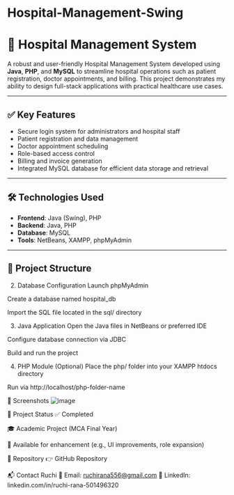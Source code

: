 # Hospital-Management-Swing
# 🏥 Hospital Management System

A robust and user-friendly Hospital Management System developed using **Java**, **PHP**, and **MySQL** to streamline hospital operations such as patient registration, doctor appointments, and billing. This project demonstrates my ability to design full-stack applications with practical healthcare use cases.

---

## ✅ Key Features

- Secure login system for administrators and hospital staff
- Patient registration and data management
- Doctor appointment scheduling
- Role-based access control
- Billing and invoice generation
- Integrated MySQL database for efficient data storage and retrieval

---

## 🛠️ Technologies Used

- **Frontend**: Java (Swing), PHP  
- **Backend**: Java, PHP  
- **Database**: MySQL  
- **Tools**: NetBeans, XAMPP, phpMyAdmin

---

## 📂 Project Structure

2. Database Configuration
Launch phpMyAdmin

Create a database named hospital_db

Import the SQL file located in the sql/ directory

3. Java Application
Open the Java files in NetBeans or preferred IDE

Configure database connection via JDBC

Build and run the project

4. PHP Module (Optional)
Place the php/ folder into your XAMPP htdocs directory

Run via http://localhost/php-folder-name

📸 Screenshots 
![image](https://github.com/user-attachments/assets/30f72061-2992-4076-a211-1b84ba7d26e4)

📌 Project Status
✅ Completed

🎓 Academic Project (MCA Final Year)

🔧 Available for enhancement (e.g., UI improvements, role expansion)

🔗 Repository
👉 GitHub Repository

📬 Contact
Ruchi
📧 Email: ruchirana556@gmail.com
🔗 LinkedIn: linkedin.com/in/ruchi-rana-501496320
